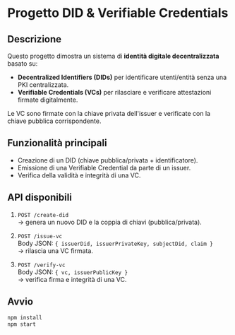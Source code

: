 # Progetto DID & Verifiable Credentials

## Descrizione
Questo progetto dimostra un sistema di **identità digitale decentralizzata** basato su:
- **Decentralized Identifiers (DIDs)** per identificare utenti/entità senza una PKI centralizzata.
- **Verifiable Credentials (VCs)** per rilasciare e verificare attestazioni firmate digitalmente.

Le VC sono firmate con la chiave privata dell'issuer e verificate con la chiave pubblica corrispondente.

## Funzionalità principali
- Creazione di un DID (chiave pubblica/privata + identificatore).
- Emissione di una Verifiable Credential da parte di un issuer.
- Verifica della validità e integrità di una VC.

## API disponibili
1. `POST /create-did`  
   → genera un nuovo DID e la coppia di chiavi (pubblica/privata).

2. `POST /issue-vc`  
   Body JSON: `{ issuerDid, issuerPrivateKey, subjectDid, claim }`  
   → rilascia una VC firmata.

3. `POST /verify-vc`  
   Body JSON: `{ vc, issuerPublicKey }`  
   → verifica firma e integrità di una VC.

## Avvio
```bash
npm install
npm start

